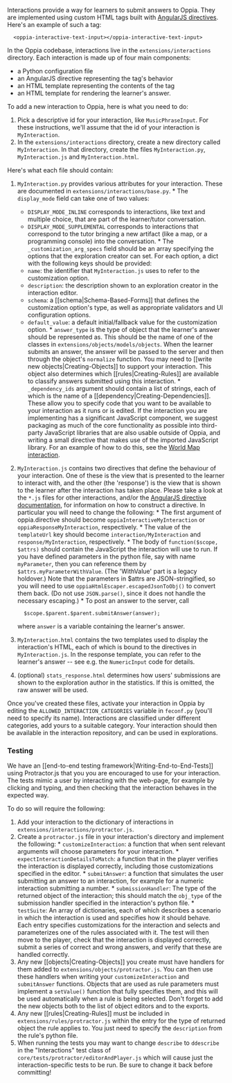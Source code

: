 Interactions provide a way for learners to submit answers to Oppia. They are implemented using custom HTML tags built with [AngularJS directives](http://seanhess.github.io/2013/10/14/angularjs-directive-design.html). Here's an example of such a tag:

```
  <oppia-interactive-text-input></oppia-interactive-text-input>
```

In the Oppia codebase, interactions live in the `extensions/interactions` directory. Each interaction is made up of four main components:

  * a Python configuration file
  * an AngularJS directive representing the tag's behavior
  * an HTML template representing the contents of the tag
  * an HTML template for rendering the learner's answer.

To add a new interaction to Oppia, here is what you need to do:

  1. Pick a descriptive id for your interaction, like `MusicPhraseInput`. For these instructions, we'll assume that the id of your interaction is `MyInteraction`.
  1. In the `extensions/interactions` directory, create a new directory called `MyInteraction`. In that directory, create the files `MyInteraction.py`, `MyInteraction.js` and `MyInteraction.html`.

Here's what each file should contain:

  1. `MyInteraction.py` provides various attributes for your interaction. These are documented in `extensions/interactions/base.py`.
    * The `display_mode` field can take one of two values:
      * `DISPLAY_MODE_INLINE` corresponds to interactions, like text and multiple choice, that are part of the learner/tutor conversation.
      * `DISPLAY_MODE_SUPPLEMENTAL` corresponds to interactions that correspond to the tutor bringing a new artifact (like a map, or a programming console) into the conversation.
    * The `_customization_arg_specs` field should be an array specifying the options that the exploration creator can set. For each option, a dict with the following keys should be provided:
      * `name`: the identifier that `MyInteraction.js` uses to refer to the customization option.
      * `description`: the description shown to an exploration creator in the interaction editor.
      * `schema`: a [[schema|Schema-Based-Forms]] that defines the customization option's type, as well as appropriate validators and UI configuration options.
      * `default_value`: a default initial/fallback value for the customization option.
    * `answer_type` is the type of object that the learner's answer should be represented as. This should be the name of one of the classes in `extensions/objects/models/objects`. When the learner submits an answer, the answer will be passed to the server and then through the object's `normalize` function. You may need to [[write new objects|Creating-Objects]] to support your interaction. This object also determines which [[rules|Creating-Rules]] are available to classify answers submitted using this interaction.
    * `_dependency_ids` argument should contain a list of strings, each of which is the name of a [[dependency|Creating-Dependencies]]. These allow you to specify code that you want to be available to your interaction as it runs or is edited. If the interaction you are implementing has a significant JavaScript component, we suggest packaging as much of the core functionality as possible into third-party JavaScript libraries that are also usable outside of Oppia, and writing a small directive that makes use of the imported JavaScript library. For an example of how to do this, see the [World Map interaction](https://github.com/oppia/oppia/tree/master/extensions/interactions/InteractiveMap/InteractiveMap.js).
  1. `MyInteraction.js` contains two directives that define the behaviour of your interaction. One of these is the view that is presented to the learner to interact with, and the other (the 'response') is the view that is shown to the learner after the interaction has taken place. Please take a look at the `*.js` files for other interactions, and/or the [AngularJS directive documentation](http://docs.angularjs.org/guide/directive), for information on how to construct a directive. In particular you will need to change the following:
    * The first argument of oppia.directive should become `oppiaInteractiveMyInteraction` or `oppiaResponseMyInteraction`, respectively.
    * The value of the `templateUrl` key should become `interaction/MyInteraction` and `response/MyInteraction`, respectively.
    * The body of `function($scope, $attrs)` should contain the JavaScript the interaction will use to run. If you have defined parameters in the python file, say with name `myParameter`, then you can reference them by `$attrs.myParameterWithValue`. (The 'WithValue' part is a legacy holdover.) Note that the parameters in $attrs are JSON-stringified, so you will need to use `oppiaHtmlEscaper.escapedJsonToObj()` to convert them back. (Do not use `JSON.parse()`, since it does not handle the necessary escaping.)
    * To post an answer to the server, call

      ```
        $scope.$parent.$parent.submitAnswer(answer);
      ```

      where `answer` is a variable containing the learner's answer.
  1. `MyInteraction.html` contains the two templates used to display the interaction's HTML, each of which is bound to the directives in `MyInteraction.js`. In the response template, you can refer to the learner's answer -- see e.g. the `NumericInput` code for details.
  1. (optional) `stats_response.html` determines how users' submissions are shown to the exploration author in the statistics. If this is omitted, the raw answer will be used.

Once you've created these files, activate your interaction in Oppia by editing the `ALLOWED_INTERACTION_CATEGORIES` variable in `feconf.py` (you'll need to specify its name). Interactions are classified under different categories, add yours to a suitable category. Your interaction should then be available in the interaction repository, and can be used in explorations.

### Testing ###

We have an [[end-to-end testing framework|Writing-End-to-End-Tests]] using Protractor.js that you you are encouraged to use for your interaction. The tests mimic a user by interacting with the web-page, for example by clicking and typing, and then checking that the interaction behaves in the expected way.

To do so will require the following:
  1. Add your interaction to the dictionary of interactions in `extensions/interactions/protractor.js`.
  1. Create a `protractor.js` file in your interaction's directory and implement the following:
    * `customizeInteraction`: a function that when sent relevant arguments will choose parameters for your interaction.
    * `expectInteractionDetailsToMatch`: a function that in the player verifies the interaction is displayed correctly, including those customizations specified in the editor.
    * `submitAnswer`: a function that simulates the user submitting an answer to an interaction, for example for a numeric interaction submitting a number.
    * `submissionHandler`: The type of the returned object of the interaction; this should match the `obj_type` of the submission handler specified in the interaction's python file.
    * `testSuite`: An array of dictionaries, each of which describes a scenario in which the interaction is used and specifies how it should behave. Each entry specifies customizations for the interaction and selects and parameterizes one of the rules associated with it. The test will then move to the player, check that the interaction is displayed correctly, submit a series of correct and wrong answers, and verify that these are handled correctly.
  1. Any new [[objects|Creating-Objects]] you create must have handlers for them added to `extensions/objects/protractor.js`. You can then use these handlers when writing your `customizeInteraction` and `submitAnswer` functions. Objects that are used as rule parameters must implement a `setValue()` function that fully specifies them, and this will be used automatically when a rule is being selected. Don't forget to add the new objects both to the list of object editors and to the exports.
  1. Any new [[rules|Creating-Rules]] must be included in `extensions/rules/protractor.js` within the entry for the type of returned object the rule applies to. You just need to specify the `description` from the rule's python file.
  1. When running the tests you may want to change `describe` to `ddescribe` in the "Interactions" test class of `core/tests/protractor/editorAndPlayer.js` which will cause just the interaction-specific tests to be run. Be sure to change it back before committing!
